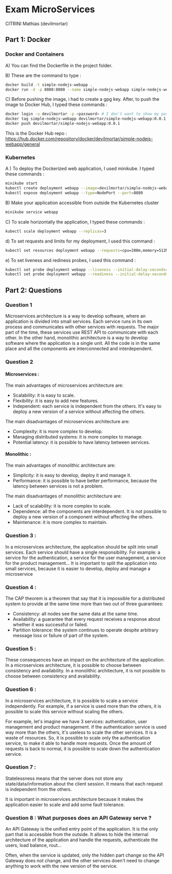 # Exam MicroServices
CITRINI Mathias (devilmortar)

## Part 1: Docker

### Docker and Containers
A) You can find the Dockerfile in the project folder.

B) These are the command to type :
```bash
docker build -t simple-nodejs-webapp .
docker run -d -p 8080:8080 --name simple-nodejs-webapp simple-nodejs-webapp
```
C) Before pushing the image, i had to create a gpg key.
After, to push the image to Docker Hub, I typed these commands :
```bash
docker login -u devilmortar -p <password> # I don't want to show my password
docker tag simple-nodejs-webapp devilmortar/simple-nodejs-webapp:0.0.1
docker push devilmortar/simple-nodejs-webapp:0.0.1
```

This is the Docker Hub repo :
https://hub.docker.com/repository/docker/devilmortar/simple-nodejs-webapp/general

### Kubernetes
A ) To deploy the Dockerized web application, I used minikube. I typed these commands :
```bash
minikube start
kubectl create deployment webapp --image=devilmortar/simple-nodejs-webapp:latest
kubectl expose deployment webapp --type=NodePort --port=8080
```

B) Make your application accessible from outside the Kubernetes cluster
```bash
minikube service webapp
```

C) To scale horizontally the application, I typed these commands :
```bash
kubectl scale deployment webapp --replicas=3
```

d) To set requests and limits for my deployment, I used this command :
```bash
kubectl set resources deployment webapp --requests=cpu=200m,memory=512Mi --limits=cpu=500m,memory=1Gi
```

e) To set liveness and rediness probes, I used this command :
```bash
kubectl set probe deployment webapp --liveness --initial-delay-seconds=30 --timeout-seconds=5 -- echo ok
kubectl set probe deployment webapp --readiness --initial-delay-seconds=30 --timeout-seconds=5 --get-url=http://:8080/
```

## Part 2: Questions

### Question 1
Microservices architecture is a way to develop software, where an application
is divided into small services. Each service runs in its own process and communicates
with other services with requests. The major part of the time,
these services use REST API to communicate with each other.
In the other hand, monolithic architecture is a way to develop software
where the application is a single unit. All the code is in the same place
and all the components are interconnected and interdependent.

### Question 2
#### Microservices :
The main advantages of microservices architecture are:
- Scalability: it is easy to scale.
- Flexibility: it is easy to add new features.
- Independent: each service is independent from the others. It's easy to deploy a new version of a service without affecting the others.

The main disadvantages of microservices architecture are:
- Complexity: it is more complex to develop.
- Managing distributed systems: it is more complex to manage.
- Potential latency: it is possible to have latency between services.

#### Monolithic :
The main advantages of monolithic architecture are:
- Simplicity: it is easy to develop, deploy it and manage it.
- Performance: it is possible to have better performance, because the latency between services is not a problem.

The main disadvantages of monolithic architecture are:
- Lack of scalability: it is more complex to scale.
- Dependence: all the components are interdependent. It is not possible to deploy a new version of a component without affecting the others.
- Maintenance: it is more complex to maintain.

### Question 3 :

In a microservices architecture, the application should be split into small services.
Each service should have a single responsibility. For example: a service for the
authentication, a service for the user management, a service for the product management...
It is important to split the application
into small services, because it is easier to develop, deploy and manage a microservice

### Question 4 :

The CAP theorem is a theorem that say that it is impossible for a distributed
system to provide at the same time more than two out of three guarantees:
- Consistency: all nodes see the same data at the same time.
- Availability: a guarantee that every request receives a response about whether it was successful or failed.
- Partition tolerance: the system continues to operate despite arbitrary message loss or failure of part of the system.

### Question 5 :

These consequences have an impact on the architecture of the application.
In a microservices architecture, it is possible to choose between consistency and availability.
In a monolithic architecture, it is not possible to choose between consistency and availability.

### Question 6 :

In a microservices architecture, it is possible to scale a service independently.
For example, if a service is used more than the others, it is possible to scale
this service without scaling the others.

For example, let's imagine we have 3 services: authentication, user management and product management.
if the authentication service is used way more than the others,
it's useless to scale the other services. It is a waste of resources.
So, it is possible to scale only the authentication service, to make it able to 
handle more requests. Once the amount of requests is back to normal, it is possible
to scale down the authentication service.

### Question 7 :

Statelessness means that the server does not store any state/data/information about the client session.
It means that each request is independent from the others. 

It is important in microservices architecture because it makes the application easier to scale and add
some fault tolerance.

### Question 8 : What purposes does an API Gateway serve ?

An API Gateway is the unified entry point of the application. It is the only part that is accessible from the outside.
It allows to hide the internal architecture of the application and handle the requests, authenticate the users,
load balance, rout...

Often, when the service is updated, only the hidden part change so the API Gateway does not change, and the other services doen't need to change
anything to work with the new version of the service.



